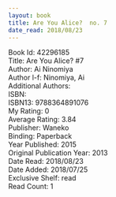 ```yaml
---
layout: book
title: Are You Alice?  no. 7
date_read: 2018/08/23
---
```


Book Id: 42296185<br />
Title: Are You Alice? #7<br />
Author: Ai Ninomiya<br />
Author l-f: Ninomiya, Ai<br />
Additional Authors: <br />
ISBN: <br />
ISBN13: 9788364891076<br />
My Rating: 0<br />
Average Rating: 3.84<br />
Publisher: Waneko<br />
Binding: Paperback<br />
Year Published: 2015<br />
Original Publication Year: 2013<br />
Date Read: 2018/08/23<br />
Date Added: 2018/07/25<br />
Exclusive Shelf: read<br />
Read Count: 1<br />

